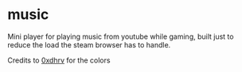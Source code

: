 # music

Mini player for playing music from youtube while gaming, built just to reduce
the load the steam browser has to handle.

Credits to [0xdhrv](https://github.com/0xdhrv) for the colors
